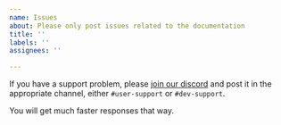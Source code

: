 ```yaml
---
name: Issues
about: Please only post issues related to the documentation
title: ''
labels: ''
assignees: ''

---
```


If you have a support problem, please [join our discord](https://discord.gg/2RCuUhVyah) and post it in the appropriate channel, either `#user-support` or `#dev-support`.

You will get much faster responses that way.
